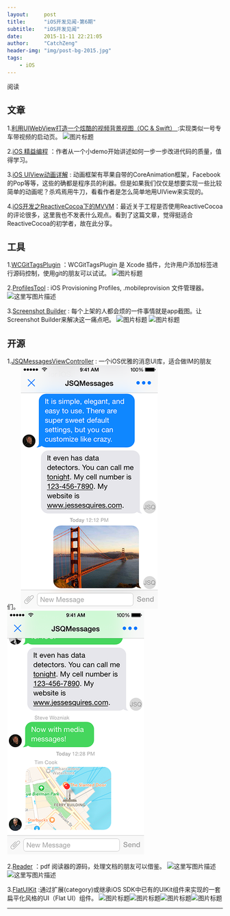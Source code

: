 ```yaml
---
layout:     post
title:      "iOS开发见闻-第6期"
subtitle:   "iOS开发见闻"
date:       2015-11-11 22:21:05
author:     "CatchZeng"
header-img: "img/post-bg-2015.jpg"
tags:
    - iOS
---
```

<span id="busuanzi_container_page_pv">
阅读<span id="busuanzi_value_page_pv"></span>
</span>

## 文章
1.[利用UIWebView打造一个炫酷的视频背景视图（OC & Swift） ](http://www.cocoachina.com/ios/20151023/13860.html) :实现类似一号专车带视频的启动页。
![图片标题](http://cc.cocimg.com/api/uploads/20151022/1445484839865511.gif)

2.[iOS 精益编程](http://blog.csdn.net/uxyheaven/article/details/49226175) ：作者从一个小demo开始讲述如何一步一步改进代码的质量，值得学习。

3.[iOS UIView动画详解](http://blog.csdn.net/chenyufeng1991/article/details/49779011) :  动画框架有苹果自带的CoreAnimation框架，Facebook的Pop等等，这些的确都是程序员的利器。但是如果我们仅仅是想要实现一些比较简单的动画呢？杀鸡焉用牛刀，看看作者是怎么简单地用UIView来实现的。

4.[iOS开发之ReactiveCocoa下的MVVM](http://www.cnblogs.com/ludashi/p/4925042.html)：最近关于工程是否使用ReactiveCocoa的评论很多，这里我也不发表什么观点。看到了这篇文章，觉得挺适合ReactiveCocoa的初学者，故在此分享。


## 工具
1.[WCGitTagsPlugin](https://github.com/wczekalski/WCGitTagsPlugin) ：WCGitTagsPlugin 是 Xcode 插件，允许用户添加标签进行源码控制，使用git的朋友可以试试。
![图片标题](https://github.com/wczekalski/WCGitTagsPlugin/raw/master/Resources/revealed.png)


2.[ProfilesTool](https://github.com/shaojiankui/ProfilesTool) : iOS Provisioning Profiles, .mobileprovision 文件管理器。
![这里写图片描述](https://raw.githubusercontent.com/shaojiankui/ProfilesTool/master/demo.png)

3.[Screenshot Builder](https://launchkit.io/screenshots) : 每个上架的人都会烦的一件事情就是app截图。让Screenshot Builder来解决这一痛点吧。
![图片标题](https://d2kfjaekmjmy1l.cloudfront.net/images/screenshots/marketing/billboard-v639678a510ce.png)
![图片标题](https://d2kfjaekmjmy1l.cloudfront.net/images/screenshots/marketing/design-v0ef096c204e7.png)


## 开源
1.[JSQMessagesViewController](https://github.com/jessesquires/JSQMessagesViewController) : 一个iOS优雅的消息UI库，适合做IM的朋友们。
![这里写图片描述](https://raw.githubusercontent.com/jessesquires/JSQMessagesViewController/develop/Screenshots/screenshot0.png)![图片标题](https://raw.githubusercontent.com/jessesquires/JSQMessagesViewController/develop/Screenshots/screenshot2.png)


2.[Reader](https://github.com/vfr/Reader) ：pdf 阅读器的源码，处理文档的朋友可以借鉴。
![这里写图片描述](https://camo.githubusercontent.com/0ac2a734cb8972699aadc51995c16903153d62db/687474703a2f2f692e696d6775722e636f6d2f7938775752444e2e706e67) ![这里写图片描述](https://camo.githubusercontent.com/187e7a3c334c8a39429014063fb283e55af33009/687474703a2f2f692e696d6775722e636f6d2f6e6464543252502e706e67) 

3.[FlatUIKit](https://github.com/Grouper/FlatUIKit) :通过扩展(category)或继承iOS SDK中已有的UIKit组件来实现的一套扁平化风格的UI（Flat UI）组件。
![图片标题](https://camo.githubusercontent.com/ea8b8160ea7386cd5478f953ca861bf1bd747753/68747470733a2f2f7261772e6769746875622e636f6d2f47726f757065722f466c617455494b69742f6d61737465722f4578616d706c652f524541444d45253230696d616765732f667569627574746f6e2d736d616c6c2e676966)![图片标题](https://github.com/Grouper/FlatUIKit/raw/master/Example/README%20images/fuitextfield-small.gif)![图片标题](https://camo.githubusercontent.com/fd60f0889c5f2aea89e594a6f69eadc6a92740c6/68747470733a2f2f7261772e6769746875622e636f6d2f47726f757065722f466c617455494b69742f6d61737465722f4578616d706c652f524541444d45253230696d616765732f6675697377697463682d736d616c6c2e676966)![图片标题](https://camo.githubusercontent.com/180e6e67472cd96f52d1342d186d9f1334d22182/68747470733a2f2f7261772e6769746875622e636f6d2f47726f757065722f466c617455494b69742f6d61737465722f4578616d706c652f524541444d45253230696d616765732f667569616c657274766965772e676966)


----------

